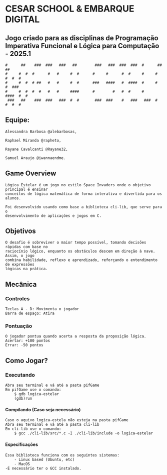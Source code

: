 # CESAR SCHOOL & EMBARQUE DIGITAL


## Jogo criado para as disciplinas de Programação Imperativa Funcional e Lógica para Computação - 2025.1


    #      ##    ###  ###   ###   ##        ###   ###  ###  ###  #      ##    ##
    #     #  #  #      #   #     #  #      #     #      #  #     #     #  #  #  #
    #     #  #  # ##   #   #     #  #      ###   ####   #  ####  #     #  #  ### 
    #     #  #  #  #   #   #     ####      #        #   #  #     #     ####  #  #
     ###   ##    ###  ###   ###  #  #       ###  ###    #   ###   ###  #  #  #  #


## Equipe:

    Alessandra Barbosa @alebarbosas,

    Raphael Miranda @rapheto,

    Rayane Cavalcanti @Rayane32,
    
    Samuel Araujo @iwannaendme.


## Game Overview
    Lógica Estelar é um jogo no estilo Space Invaders onde o objetivo principal é ensinar 
    conceitos de lógica matemática de forma interativa e divertida para os alunos.

    Foi desenvolvido usando como base a biblioteca cli-lib, que serve para o
    desenvolvimento de aplicações e jogos em C.




## Objetivos
    O desafio é sobreviver o maior tempo possível, tomando decisões rápidas com base no
    raciocínio lógico, enquanto os obstáculos descem em direção à nave. Assim, o jogo
    combina habilidade, reflexo e aprendizado, reforçando o entendimento de expressões
    lógicas na prática.

## Mecânica


### Controles
    Teclas A - D: Movimenta o jogador
    Barra de espaço: Atira


### Pontuação
    O jogador pontua quando acerta a resposta da proposição lógica.
    Acertar: +100 pontos
    Errar: -50 pontos


## Como Jogar?


### Executando
    Abra seu terminal e vá até a pasta pifGame
    Em pifGame use o comando:
        $ gdb logica-estelar
        (gdb)run


#### Compilando (Caso seja necessário)
    Caso o aquivo logica-estela não esteja na pasta pifGame
    Abra seu terminal e vá até a pasta cli-lib
    Em cli-lib use o comando:
        $ gcc ./cli-lib/src/*.c -I ./cli-lib/include -o logica-estelar


#### Especificações
    Essa biblioteca funciona com os seguintes sistemas:
        - Linux based (Ubuntu, etc)
        - MacOS
    -É necessário ter o GCC instalado.
